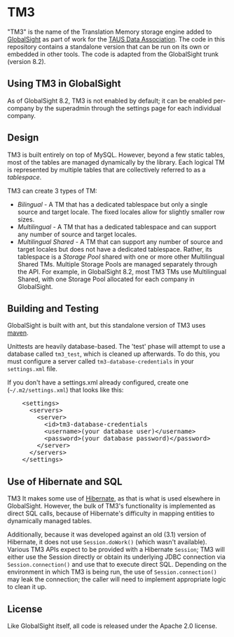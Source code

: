 TM3
===

"TM3" is the name of the Translation Memory storage engine added to
[GlobalSight](http://globalsight.com) as part of work for the [TAUS Data
Association](http://www.tausdata.org).  The code in this repository contains a
standalone version that can be run on its own or embedded in other tools.  The
code is adapted from the GlobalSight trunk (version 8.2).

Using TM3 in GlobalSight
--------------------------

As of GlobalSight 8.2, TM3 is not enabled by default; it can be enabled per-company by the superadmin through the settings page for each individual company.

Design
------

TM3 is built entirely on top of MySQL.  However, beyond a few static tables, most of the tables are managed dynamically by the library.  Each logical TM is represented by multiple tables that are collectively referred to as a *tablespace*.

TM3 can create 3 types of TM:
* *Bilingual* - A TM that has a dedicated tablespace but only a single source and target locale.  The fixed locales allow for slightly smaller row sizes.
* *Multilingual* - A TM that has a dedicated tablespace and can support any number of source and target locales.
* *Multilingual Shared* - A TM that can support any number of source and target locales but does not have a dedicated tablespace.  Rather, its tablespace is a *Storage Pool* shared with one or more other Multilingual Shared TMs.  Multiple Storage Pools are managed separately through the API.  For example, in GlobalSight 8.2, most TM3 TMs use Multilingual Shared, with one Storage Pool allocated for each company in GlobalSight.

Building and Testing
--------------------

GlobalSight is built with ant, but this standalone version of TM3 uses
[maven](http://maven.apache.org/).

Unittests are heavily database-based.  The 'test' phase will attempt to
use a database called `tm3_test`, which is cleaned up afterwards.  To do
this, you must configure a server called `tm3-database-credentials` in
your `settings.xml` file.

If you don't have a settings.xml already configured, create one 
(`~/.m2/settings.xml`) that looks like this:

<pre>
    &lt;settings&gt;  
      &lt;servers&gt; 
        &lt;server&gt;
          &lt;id&gt;tm3-database-credentials</id>
          &lt;username&gt;(your database user)&lt;/username&gt;
          &lt;password&gt;(your database password)&lt;/password&gt;
        &lt;/server&gt; 
      &lt;/servers&gt;  
    &lt;/settings&gt;
</pre>

Use of Hibernate and SQL
------------------------
TM3 It makes some use of [Hibernate](http://hibernate.org), as that is what 
is used elsewhere in GlobalSight.  However, the bulk of TM3's functionality 
is implemented as direct SQL calls, because of Hibernate's difficulty in 
mapping entities to dynamically managed tables.

Additionally, because it was developed against an old (3.1) version of
Hibernate, it does not use `Session.doWork()` (which wasn't available).
Various TM3 APIs expect to be provided with a Hibernate `Session`; TM3 will
either use the Session directly or obtain its underlying JDBC connection via
`Session.connection()` and use that to execute direct SQL.  Depending on the
environment in which TM3 is being run, the use of `Session.connection()` may
leak the connection; the caller will need to implement appropriate logic to
clean it up.

License
-------

Like GlobalSight itself, all code is released under the Apache 2.0 license.
